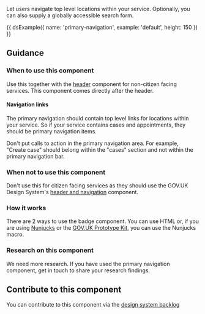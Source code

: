 Let users navigate top level locations within your service. Optionally, you can also supply a globally accessible search form.

{{ dsExample({
  name: 'primary-navigation',
  example: 'default',
  height: 150
}) }}

## Guidance

### When to use this component

Use this together with the [header](/components/header/) component for non-citizen facing services. This component comes directly after the header.

<!-- #### With inline search

You can configure this component to show an inline search form. Use this type of search when users can search everything within a service.

{{ dsExample({
  name: 'primary-navigation',
  example: 'inline-search',
  height: 180
}) }}

#### With toggle search

You can configure this component to show a toggleable search form. Use this type of search when users can only search for certain things in a certain way. For example, searching for cases via case reference number or party.

{{ dsExample({
  name: 'primary-navigation',
  example: 'toggle-search',
  height: 250
}) }} -->

#### Navigation links

The primary navigation should contain top level links for locations within your service. So if your service contains cases and appointments, they should be primary navigation items.

Don't put calls to action in the primary navigation area. For example, "Create case" should belong within the "cases" section and not within the primary navigation bar.

### When not to use this component

Don't use this for citizen facing services as they should use the GOV.UK Design System's [header and navigation](https://design-system.service.gov.uk/components/header/) component.

### How it works

There are 2 ways to use the badge component. You can use HTML or, if you are using [Nunjucks](https://mozilla.github.io/nunjucks/) or the [GOV.UK Prototype Kit](https://govuk-prototype-kit.herokuapp.com/), you can use the Nunjucks macro.

### Research on this component

We need more research. If you have used the primary navigation component, get in touch to share your research findings.

## Contribute to this component

You can contribute to this component via the [design system backlog](https://github.com/ministryofjustice/mojdt-design-system-backlog/)